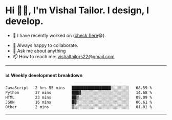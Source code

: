# Hi 👋🏻, I'm Vishal Tailor. I design, I develop.

- 🔭 I have recently worked on ([check here](https://vishaltailor.com)😁).
<!-- - 🎦 Currently watching: JavaScript: The Hard Parts By Will Sentance. -->
- 👯 Always happy to collaborate.
- 💬 Ask me about anything
- 📫 How to reach me: <a href="mailto:vishaltailors22@gmail.com">vishaltailors22@gmail.com</a>

<hr /> 
<h4>📊 Weekly development breakdown</h4>
<!--START_SECTION:waka-->

```txt
JavaScript   2 hrs 55 mins   █████████████████░░░░░░░░   68.59 %
Python       37 mins         ███▓░░░░░░░░░░░░░░░░░░░░░   14.68 %
HTML         23 mins         ██▒░░░░░░░░░░░░░░░░░░░░░░   09.09 %
JSON         16 mins         █▓░░░░░░░░░░░░░░░░░░░░░░░   06.61 %
Other        2 mins          ▒░░░░░░░░░░░░░░░░░░░░░░░░   01.01 %
```

<!--END_SECTION:waka-->
<hr /> 

<!-- ![](./profile-3d-contrib/profile-green-animate.svg) -->

